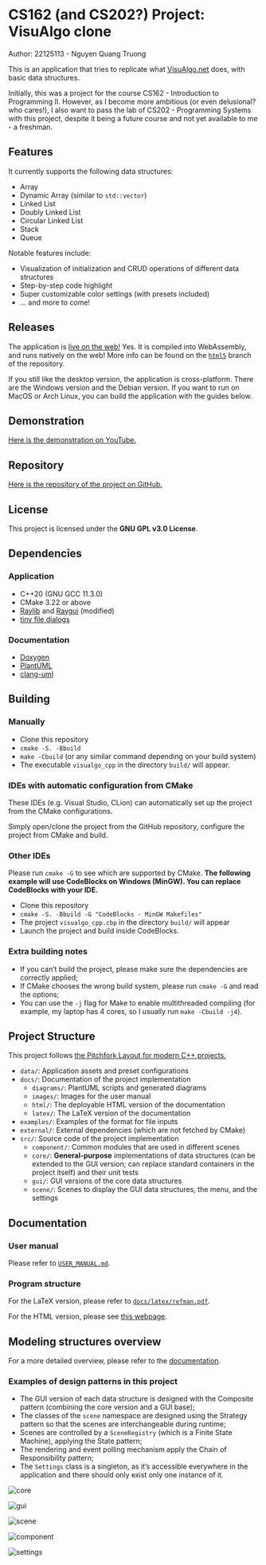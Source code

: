 # CS162 (and CS202?) Project: VisuAlgo clone

Author: 22125113 - Nguyen Quang Truong

This is an application that tries to replicate what [VisuAlgo.net](https://visualgo.net)
does, with basic data structures.

Initially, this was a project for the course CS162 - Introduction to Programming
II. However, as I become more ambitious (or even delusional? who cares!), I also
want to pass the lab of CS202 - Programming Systems with this project, despite
it being a future course and not yet available to me - a freshman.

## Features

It currently supports the following data structures:
- Array
- Dynamic Array (similar to `std::vector`)
- Linked List
- Doubly Linked List
- Circular Linked List
- Stack
- Queue

Notable features include:
- Visualization of initialization and CRUD operations of different data structures
- Step-by-step code highlight
- Super customizable color settings (with presets included)
- ... and more to come!

## Releases

The application is [live on the web!](https://jalsol.itch.io/cs162-visualizer) Yes. It is compiled into WebAssembly, and runs natively on the web! More info can be found on the [`html5`](https://github.com/jalsol/cs162-visualgo/tree/html5) branch of the repository.

If you still like the desktop version, the application is cross-platform. There are the Windows version and the Debian version. If you want to run on MacOS or Arch Linux, you can build the application with the guides below.

## Demonstration

[Here is the demonstration on YouTube.](https://youtu.be/9E_ZE9IUF1Q)

## Repository
[Here is the repository of the project on GitHub.](https://github.com/jalsol/cs162-visualgo)

## License

This project is licensed under the **GNU GPL v3.0 License**.

## Dependencies

### Application

- C++20 (GNU GCC 11.3.0)
- CMake 3.22 or above
- [Raylib](https://github.com/raysan5/raylib) and [Raygui](https://github.com/raysan5/raygui)
(modified)
- [tiny file dialogs](https://sourceforge.net/projects/tinyfiledialogs/)

### Documentation

- [Doxygen](https://www.doxygen.nl/)
- [PlantUML](https://plantuml.com/)
- [clang-uml](https://github.com/bkryza/clang-uml)

## Building

### Manually

- Clone this repository
- `cmake -S. -Bbuild`
- `make -Cbuild` (or any similar command depending on your build system)
- The executable `visualgo_cpp` in the directory `build/` will appear.

### IDEs with automatic configuration from CMake

These IDEs (e.g. Visual Studio, CLion) can automatically set up the project from the CMake configurations.

Simply open/clone the project from the GitHub repository, configure the project from CMake and build.

### Other IDEs
Please run `cmake -G` to see which are supported by CMake. **The following example will use CodeBlocks on Windows (MinGW). You can replace CodeBlocks with your IDE.**

- Clone this repository
- `cmake -S. -Bbuild -G "CodeBlocks - MinGW Makefiles"`
- The project `visualgo_cpp.cbp` in the directory `build/` will appear
- Launch the project and build inside CodeBlocks.

### Extra building notes
- If you can’t build the project, please make sure the dependencies are correctly applied;
- If CMake chooses the wrong build system, please run `cmake -G` and read the options;
- You can use the `-j` flag for Make to enable multithreaded compiling (for example, my laptop has 4 cores, so I usually run `make -Cbuild -j4`).

## Project Structure

This project follows [the Pitchfork Layout for modern C++ projects.](https://api.csswg.org/bikeshed/?force=1&url=https://raw.githubusercontent.com/vector-of-bool/pitchfork/develop/data/spec.bs)

- `data/`: Application assets and preset configurations
- `docs/`: Documentation of the project implementation
    - `diagrams/`: PlantUML scripts and generated diagrams
    - `images/`: Images for the user manual
    - `html/`: The deployable HTML version of the documentation
    - `latex/`: The LaTeX version of the documentation
- `examples/`: Examples of the format for file inputs
- `external/`: External dependencies (which are not fetched by CMake)
- `src/`: Source code of the project implementation
    - `component/`: Common modules that are used in different scenes
    - `core/`: **General-purpose** implementations of data structures (can be extended to the GUI version; can replace standard containers in the project itself) and their unit tests
    - `gui/`: GUI versions of the core data structures
    - `scene/`: Scenes to display the GUI data structures, the menu, and the settings

## Documentation

### User manual

Please refer to [`USER_MANUAL.md`](./USER_MANUAL.md).

### Program structure

For the LaTeX version, please refer to [`docs/latex/refman.pdf`](./docs/latex/refman.pdf).

For the HTML version, please see [this webpage](https://jalsol.github.io/cs162-visualgo).

## Modeling structures overview

For a more detailed overview, please refer to the [documentation](#documentation-1).

### Examples of design patterns in this project

- The GUI version of each data structure is designed with the Composite pattern (combining the core version and a GUI base);
- The classes of the `scene` namespace are designed using the Strategy pattern so that the scenes are interchangeable during runtime;
- Scenes are controlled by a `SceneRegistry` (which is a Finite State Machine), applying the State pattern;
- The rendering and event polling mechanism apply the Chain of Responsibility pattern;
- The `Settings` class is a singleton, as it’s accessible everywhere in the application and there should only exist only one instance of it.

![core](docs/diagrams/core.png)

![gui](docs/diagrams/gui.png)

![scene](docs/diagrams/scene.png)

![component](docs/diagrams/component.png)

![settings](docs/diagrams/settings.png)